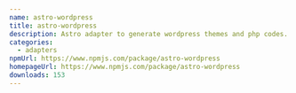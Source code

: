```yaml
---
name: astro-wordpress
title: astro-wordpress
description: Astro adapter to generate wordpress themes and php codes.
categories:
  - adapters
npmUrl: https://www.npmjs.com/package/astro-wordpress
homepageUrl: https://www.npmjs.com/package/astro-wordpress
downloads: 153
---
```

